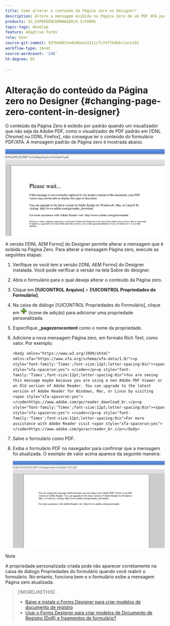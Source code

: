 ```yaml
---
title: Como alterar o conteúdo da Página zero no Designer?
description: Altere a mensagem exibida na Página Zero de um PDF XFA para visualizadores que não sejam do Adobe PDF.
products: SG_EXPERIENCEMANAGER/6.5/FORMS
topic-tags: develop
feature: Adaptive Forms
role: User
source-git-commit: 937bd4653e454beea3111cfc7ef7b4bbc1ace193
workflow-type: tm+mt
source-wordcount: '246'
ht-degree: 0%

---
```



# Alteração do conteúdo da Página zero no Designer {#changing-page-zero-content-in-designer}

O conteúdo da Página Zero é exibido por padrão quando um visualizador que não seja da Adobe PDF, como o visualizador de PDF padrão em [!DNL Chrome] ou [!DNL Firefox], não consegue ler o conteúdo do formulário PDF/XFA. A mensagem padrão de Página zero é mostrada abaixo.

![defaultpage0message](assets/defaultpage0message.png)

A versão [!DNL AEM Forms] do Designer permite alterar a mensagem que é exibida na Página Zero. Para alterar a mensagem Página zero, execute as seguintes etapas:

1. Verifique se você tem a versão [!DNL AEM Forms] do Designer instalada. Você pode verificar a versão na tela Sobre do designer.

1. Abra o formulário para o qual deseja alterar o conteúdo da Página zero.

1. Clique em **[!UICONTROL Arquivo]** > **[!UICONTROL Propriedades do Formulário]**.

1. Na caixa de diálogo [!UICONTROL Propriedades do Formulário], clique em ![mais](assets/plus.png) (ícone de adição) para adicionar uma propriedade personalizada.

1. Especifique **_pagezerocontent** como o nome da propriedade.
1. Adicione a nova mensagem Página zero, em formato Rich Text, como valor. Por exemplo:


   `<body xmlns="https://www.w3.org/1999/xhtml" xmlns:xfa="https://www.xfa.org/schema/xfa-data/1.0/"><p style="font-family:'Times';font-size:12pt;letter-spacing:0in"><span style="xfa-spacerun:yes"> </code></p><p style="font-family:'Times';font-size:12pt;letter-spacing:0in">You are seeing this message maybe because you are using a non Adobe PDF Viewer or an Old version of Adobe Reader. You can upgrade to the latest version of Adobe Reader for Windows, Mac, or Linux by visiting <span style="xfa-spacerun:yes"> </code>https://www.adobe.com/go/reader_download_br.</p><p style="font-family:'Times';font-size:12pt;letter-spacing:0in"><span style="xfa-spacerun:yes"> </code></p><p style="font-family:'Times';font-size:12pt;letter-spacing:0in">For more assistance with Adobe Reader visit <span style="xfa-spacerun:yes"> </code>https://www.adobe.com/go/acrreader_br.</p></body>`

1. Salve o formulário como PDF.

1. Exiba o formulário PDF no navegador para confirmar que a mensagem foi atualizada. O exemplo de valor acima aparece da seguinte maneira:

   ![mensagem alterada](assets/changedmessage.png)

>[!NOTE]
>
>A propriedade personalizada criada pode não aparecer corretamente na caixa de diálogo Propriedades do formulário quando você reabrir o formulário. No entanto, funciona bem e o formulário exibe a mensagem Página zero atualizada.

>[!MORELIKETHIS]
>
>* [Baixe e instale o Forms Designer para criar modelos de documento de registro](/help/forms/installing-configuring-designer.md)
>* [Usar o Forms Designer para criar modelos de Documento de Registro (DoR) e fragmentos de formulário?](/help/forms/use-forms-designer.md)
